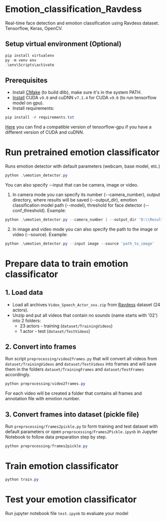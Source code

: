 # Emotion_classification_Ravdess
Real-time face detection and emotion classification using Ravdess dataset. Tensorflow, Keras, OpenCV.

## Setup virtual environment (Optional)
```powershell
pip install virtualenv
py -m venv env
.\env\Scripts\activate
```

## Prerequisites

- Install [CMake](https://cmake.org/download/) (to build dlib), make sure it's in the system PATH.
- [Install](https://docs.nvidia.com/deeplearning/sdk/cudnn-install/index.html) CUDA `v9.0` and cuDNN `v7.1.4` for CUDA `v9.0` (to run tensorflow model on gpu).
- Install requirements:
```powershell
pip install -r requirements.txt 
```

[Here](https://www.tensorflow.org/install/source_windows) you can find a compatible version of tensorflow-gpu if you have a different version of CUDA and cuDNN.

# Run pretrained emotion classificator

Runs emotion detector with default parameters (webcam, base model, etc.)
```powershell
python .\emotion_detector.py
```

You can also specify --input that can be camera, image or video. 

1. In camera mode you can specify its number (--camera_number), output directory, where results will be saved (--output_dir), emotion classification model path (--model), threshold for face detector (--conf_threshold). Example:
```powershell
python .\emotion_detector.py --camera_number 1 --output_dir 'D:\\Results' --model 'path_to_model' --conf_threshold 0.9
``` 

2. In image and video mode you can also specify the path to the image or video (--source). Example:
```powershell
python .\emotion_detector.py --input image --source 'path_to_image'
``` 

# Prepare data to train emotion classificator

## 1. Load data
* Load all archives `Video_Speech_Actor_xxx.zip` from [Ravdess](https://zenodo.org/record/1188976#.XQf5d4gvOUm) dataset (24 actors). 
* Unzip and put all videos that contain no sounds (name starts with '02') into 2 folders: 
    * 23 actors - training (`dataset/TrainingVideos`)
    * 1 actor - test (`dataset/TestVideos`)

## 2. Convert into frames
Run script `preprocessing/video2frames.py` that will convert all videos from `dataset/TrainingVideos` and `dataset/TestVideos` into frames and will save them in the folders `dataset/TrainingFrames` and `dataset/TestFrames` accordingly.

```powershell
python preprocessing/video2frames.py
```

For each video will be created a folder that contains all frames and annotation file with emotion number. 

## 3. Convert frames into dataset (pickle file)
Run `preprocessing/frames2pickle.py` to form training and test dataset with default parameters or open `preprocessing/Frames2Pickle.ipynb` in Jupyter Notebook to follow data preparation step by step.

```powershell
python preprocessing/frames2pickle.py
```

# Train emotion classificator

```powershell
python train.py
```

# Test your emotion classificator

Run jupyter notebook file `test.ipynb` to evaluate your model
